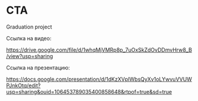 # CTA
Graduation project

Ссылка на видео:

https://drive.google.com/file/d/1whqMjVMRp8p_7uOxSkZdOvDDmvHrw8_B/view?usp=sharing

Ссылка на презентацию:

https://docs.google.com/presentation/d/1dKzXVpIWbsQyXv1oLYwvuVVUWPJnkOtq/edit?usp=sharing&ouid=106453789035400858648&rtpof=true&sd=true




